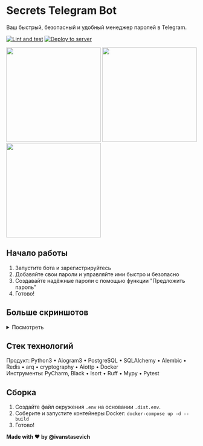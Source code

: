 # Secrets Telegram Bot

Ваш быстрый, безопасный и удобный менеджер паролей в Telegram.  

[![Lint and test](https://github.com/everysoftware/secrets-bot/actions/workflows/ci.yml/badge.svg)](https://github.com/everysoftware/secrets-bot/actions/workflows/ci.yml)
[![Deploy to server](https://github.com/everysoftware/secrets-bot/actions/workflows/cd.yml/badge.svg)](https://github.com/everysoftware/secrets-bot/actions/workflows/cd.yml)

<img src="https://github.com/everysoftware/secrets-bot/assets/22497421/9d32c2dd-d121-491f-ae7f-5f049de73a59" width="250" />  
<img src="https://github.com/everysoftware/secrets-bot/assets/22497421/54c98de8-1c4f-42a3-bf67-b029e604d8b0" width="250" />  
<img src="https://github.com/everysoftware/secrets-bot/assets/22497421/d600fd4e-85da-4496-8eb7-106252e229b6" width="250" />  


## Начало работы
1. Запустите бота и зарегистрируйтесь
2. Добавяйте свои пароли и управляйте ими быстро и безопасно
3. Создавайте надёжные пароли с помощью функции "Предложить пароль"
4. Готово!

## Больше скриншотов

<details>

<summary>Посмотреть</summary> 

<img src="https://github.com/everysoftware/secrets-bot/assets/22497421/bfa8b444-e5af-4f0b-8e74-5d59d49c690b" width="300" />  
<img src="https://github.com/everysoftware/secrets-bot/assets/22497421/115b336c-bf42-4f62-81b5-4a303b19098e" width="300" />   
<img src="https://github.com/everysoftware/secrets-bot/assets/22497421/ca728311-e476-454d-b8c2-2c6abae96c58" width="300" />  

</details>

## Стек технологий

Продукт: Python3 • Aiogram3 • PostgreSQL • SQLAlchemy • Alembic • Redis • arq • cryptography • Aiottp • Docker  
Инструменты: PyCharm, Black • Isort • Ruff • Mypy • Pytest

## Сборка

1. Создайте файл окружения ```.env``` на основании ```.dist.env```. 
2. Соберите и запустите контейнеры Docker: ```docker-compose up -d --build```
3. Готово!


**Made with ❤️ by @ivanstasevich**
